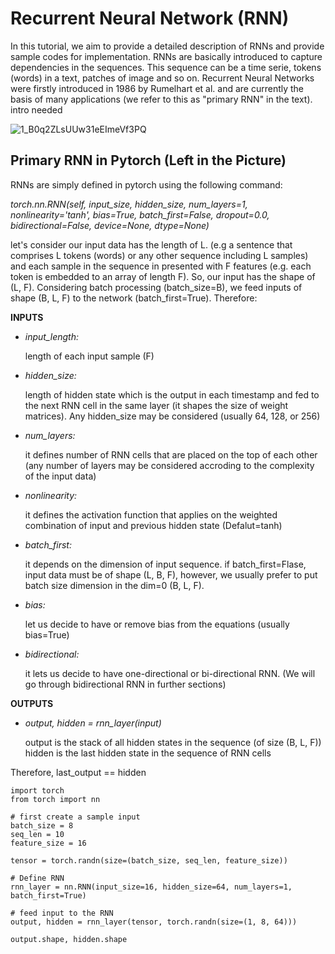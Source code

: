 # Recurrent Neural Network (RNN) 

In this tutorial, we aim to provide a detailed description of RNNs and provide sample codes for implementation. RNNs are basically introduced to capture dependencies in the sequences. This sequence can be a time serie, tokens (words) in a text, patches of image and so on. Recurrent Neural Networks were firstly introduced in 1986 by Rumelhart et al. and are currently the basis of many applications (we refer to this as "primary RNN" in the text).
intro needed

![1_B0q2ZLsUUw31eEImeVf3PQ](https://github.com/mohammadr8za/pytorch_rnn/assets/72736177/bdeb10b6-7ef2-4d10-94c7-fb2f83041c4d)

## Primary RNN in Pytorch (Left in the Picture)

RNNs are simply defined in pytorch using the following command:

*torch.nn.RNN(self, input_size, hidden_size, num_layers=1, nonlinearity='tanh', bias=True, batch_first=False, dropout=0.0, bidirectional=False, device=None, dtype=None)*

let's consider our input data has the length of L. (e.g a sentence that comprises L tokens (words) or any other sequence including L samples) and each sample in the sequence in presented with F features (e.g. each token is embedded to an array of length F). So, our input has the shape of (L, F). Considering batch processing (batch_size=B), we feed inputs of shape (B, L, F) to the network (batch_first=True). Therefore:

**INPUTS**

* *input_length:*

  length of each input sample (F)



* *hidden_size:*

  length of hidden state which is the output in each timestamp and fed to the next RNN cell in the same layer (it shapes the size of weight matrices). Any hidden_size may be considered (usually 64, 128, or 256)


* *num_layers:*

  it defines number of RNN cells that are placed on the top of each other (any number of layers may be considered accroding to the complexity of the input data)



* *nonlinearity:*

  it defines the activation function that applies on the weighted combination of input and previous hidden state (Defalut=tanh)



* *batch_first:*

  it depends on the dimension of input sequence. if batch_first=Flase, input data must be of shape (L, B, F), however, we usually prefer to put batch size dimension in the dim=0 (B, L, F).



* *bias:*

  let us decide to have or remove bias from the equations (usually bias=True)



* *bidirectional:*

  it lets us decide to have one-directional or bi-directional RNN. (We will go through bidirectional RNN in further sections)



**OUTPUTS**

* *output, hidden = rnn_layer(input)*

  output is the stack of all hidden states in the sequence (of size (B, L, F)) hidden is the last hidden state in the sequence of RNN cells



Therefore, last_output == hidden 


```
import torch
from torch import nn 

# first create a sample input 
batch_size = 8
seq_len = 10
feature_size = 16

tensor = torch.randn(size=(batch_size, seq_len, feature_size))

# Define RNN 
rnn_layer = nn.RNN(input_size=16, hidden_size=64, num_layers=1, batch_first=True)

# feed input to the RNN 
output, hidden = rnn_layer(tensor, torch.randn(size=(1, 8, 64)))

output.shape, hidden.shape
```
